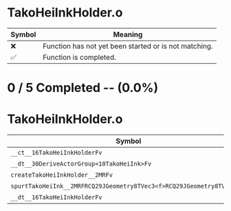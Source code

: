 # TakoHeiInkHolder.o
| Symbol | Meaning 
| ------------- | ------------- 
| :x: | Function has not yet been started or is not matching. 
| :white_check_mark: | Function is completed. 


# 0 / 5 Completed -- (0.0%)
# TakoHeiInkHolder.o
| Symbol | Decompiled? |
| ------------- | ------------- |
| `__ct__16TakoHeiInkHolderFv` | :x: |
| `__dt__30DeriveActorGroup<10TakoHeiInk>Fv` | :x: |
| `createTakoHeiInkHolder__2MRFv` | :x: |
| `spurtTakoHeiInk__2MRFRCQ29JGeometry8TVec3<f>RCQ29JGeometry8TVec3<f>` | :x: |
| `__dt__16TakoHeiInkHolderFv` | :x: |
